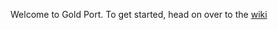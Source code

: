 Welcome to Gold Port. To get started, head on over to the [wiki](https://github.com/YWBK/gold-port/wiki)
